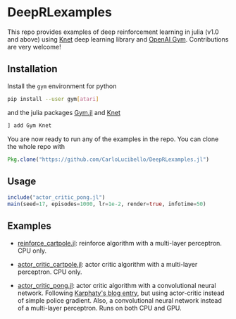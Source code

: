 # DeepRLexamples
This repo provides examples of deep reinforcement learning in julia (v1.0 and above) using [Knet](https://github.com/denizyuret/Knet.jl) deep learning library and [OpenAI Gym](https://gym.openai.com/). Contributions are very welcome!

## Installation
Install the `gym` environment for python 
```bash
pip install --user gym[atari]
```
and the julia packages [Gym.jl](https://github.com/ozanarkancan/Gym.jl) and [Knet](https://github.com/denizyuret/Knet.jl)
```julia
] add Gym Knet
```

You are now ready to run any of the examples in the repo. You can clone the whole repo with

```julia
Pkg.clone("https://github.com/CarloLucibello/DeepRLexamples.jl")
```

## Usage
```julia
include("actor_critic_pong.jl")
main(seed=17, episodes=1000, lr=1e-2, render=true, infotime=50)
```

## Examples
- [reinforce_cartpole.jl](examples/reinforce_cartpole.jl): reinforce algorithm with a multi-layer perceptron. CPU only.

- [actor_critic_cartpole.jl](examples/actor_critic_cartpole.jl): actor critic algorithm with a multi-layer perceptron. CPU only.

- [actor_critic_pong.jl](examples/actor_critic_pong.jl): actor critic algorithm with a convolutional neural network. Following [Karphaty's blog entry](http://karpathy.github.io/2016/05/31/rl/), but using actor-critic instead of simple police gradient. Also, a convolutional neural network instead of a multi-layer perceptron. Runs on both CPU and GPU.